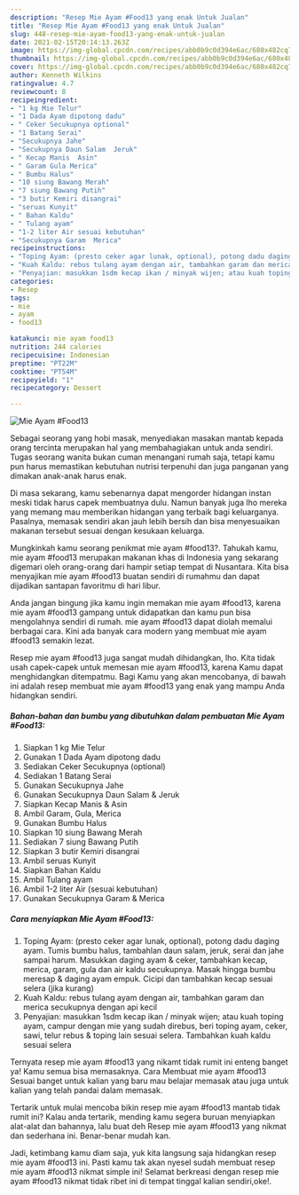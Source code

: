 ```yaml
---
description: "Resep Mie Ayam #Food13 yang enak Untuk Jualan"
title: "Resep Mie Ayam #Food13 yang enak Untuk Jualan"
slug: 448-resep-mie-ayam-food13-yang-enak-untuk-jualan
date: 2021-02-15T20:14:13.263Z
image: https://img-global.cpcdn.com/recipes/abb0b9c0d394e6ac/680x482cq70/mie-ayam-food13-foto-resep-utama.jpg
thumbnail: https://img-global.cpcdn.com/recipes/abb0b9c0d394e6ac/680x482cq70/mie-ayam-food13-foto-resep-utama.jpg
cover: https://img-global.cpcdn.com/recipes/abb0b9c0d394e6ac/680x482cq70/mie-ayam-food13-foto-resep-utama.jpg
author: Kenneth Wilkins
ratingvalue: 4.7
reviewcount: 8
recipeingredient:
- "1 kg Mie Telur"
- "1 Dada Ayam dipotong dadu"
- " Ceker Secukupnya optional"
- "1 Batang Serai"
- "Secukupnya Jahe"
- "Secukupnya Daun Salam  Jeruk"
- " Kecap Manis  Asin"
- " Garam Gula Merica"
- " Bumbu Halus"
- "10 siung Bawang Merah"
- "7 siung Bawang Putih"
- "3 butir Kemiri disangrai"
- "seruas Kunyit"
- " Bahan Kaldu"
- " Tulang ayam"
- "1-2 liter Air sesuai kebutuhan"
- "Secukupnya Garam  Merica"
recipeinstructions:
- "Toping Ayam: (presto ceker agar lunak, optional), potong dadu daging ayam. Tumis bumbu halus, tambahlan daun salam, jeruk, serai dan jahe sampai harum. Masukkan daging ayam &amp; ceker, tambahkan kecap, merica, garam, gula dan air kaldu secukupnya. Masak hingga bumbu meresap &amp; daging ayam empuk. Cicipi dan tambahkan kecap sesuai selera (jika kurang)"
- "Kuah Kaldu: rebus tulang ayam dengan air, tambahkan garam dan merica secukupnya dengan api kecil"
- "Penyajian: masukkan 1sdm kecap ikan / minyak wijen; atau kuah toping ayam, campur dengan mie yang sudah direbus, beri toping ayam, ceker, sawi, telur rebus &amp; toping lain sesuai selera. Tambahkan kuah kaldu sesuai selera"
categories:
- Resep
tags:
- mie
- ayam
- food13

katakunci: mie ayam food13 
nutrition: 244 calories
recipecuisine: Indonesian
preptime: "PT22M"
cooktime: "PT54M"
recipeyield: "1"
recipecategory: Dessert

---
```



![Mie Ayam #Food13](https://img-global.cpcdn.com/recipes/abb0b9c0d394e6ac/680x482cq70/mie-ayam-food13-foto-resep-utama.jpg)

Sebagai seorang yang hobi masak, menyediakan masakan mantab kepada orang tercinta merupakan hal yang membahagiakan untuk anda sendiri. Tugas seorang  wanita bukan cuman menangani rumah saja, tetapi kamu pun harus memastikan kebutuhan nutrisi terpenuhi dan juga panganan yang dimakan anak-anak harus enak.

Di masa  sekarang, kamu sebenarnya dapat mengorder hidangan instan meski tidak harus capek membuatnya dulu. Namun banyak juga lho mereka yang memang mau memberikan hidangan yang terbaik bagi keluarganya. Pasalnya, memasak sendiri akan jauh lebih bersih dan bisa menyesuaikan makanan tersebut sesuai dengan kesukaan keluarga. 



Mungkinkah kamu seorang penikmat mie ayam #food13?. Tahukah kamu, mie ayam #food13 merupakan makanan khas di Indonesia yang sekarang digemari oleh orang-orang dari hampir setiap tempat di Nusantara. Kita bisa menyajikan mie ayam #food13 buatan sendiri di rumahmu dan dapat dijadikan santapan favoritmu di hari libur.

Anda jangan bingung jika kamu ingin memakan mie ayam #food13, karena mie ayam #food13 gampang untuk didapatkan dan kamu pun bisa mengolahnya sendiri di rumah. mie ayam #food13 dapat diolah memalui berbagai cara. Kini ada banyak cara modern yang membuat mie ayam #food13 semakin lezat.

Resep mie ayam #food13 juga sangat mudah dihidangkan, lho. Kita tidak usah capek-capek untuk memesan mie ayam #food13, karena Kamu dapat menghidangkan ditempatmu. Bagi Kamu yang akan mencobanya, di bawah ini adalah resep membuat mie ayam #food13 yang enak yang mampu Anda hidangkan sendiri.

<!--inarticleads1-->

##### Bahan-bahan dan bumbu yang dibutuhkan dalam pembuatan Mie Ayam #Food13:

1. Siapkan 1 kg Mie Telur
1. Gunakan 1 Dada Ayam dipotong dadu
1. Sediakan  Ceker Secukupnya (optional)
1. Sediakan 1 Batang Serai
1. Gunakan Secukupnya Jahe
1. Gunakan Secukupnya Daun Salam &amp; Jeruk
1. Siapkan  Kecap Manis &amp; Asin
1. Ambil  Garam, Gula, Merica
1. Gunakan  Bumbu Halus
1. Siapkan 10 siung Bawang Merah
1. Sediakan 7 siung Bawang Putih
1. Siapkan 3 butir Kemiri disangrai
1. Ambil seruas Kunyit
1. Siapkan  Bahan Kaldu
1. Ambil  Tulang ayam
1. Ambil 1-2 liter Air (sesuai kebutuhan)
1. Gunakan Secukupnya Garam &amp; Merica




<!--inarticleads2-->

##### Cara menyiapkan Mie Ayam #Food13:

1. Toping Ayam: (presto ceker agar lunak, optional), potong dadu daging ayam. Tumis bumbu halus, tambahlan daun salam, jeruk, serai dan jahe sampai harum. Masukkan daging ayam &amp; ceker, tambahkan kecap, merica, garam, gula dan air kaldu secukupnya. Masak hingga bumbu meresap &amp; daging ayam empuk. Cicipi dan tambahkan kecap sesuai selera (jika kurang)
1. Kuah Kaldu: rebus tulang ayam dengan air, tambahkan garam dan merica secukupnya dengan api kecil
1. Penyajian: masukkan 1sdm kecap ikan / minyak wijen; atau kuah toping ayam, campur dengan mie yang sudah direbus, beri toping ayam, ceker, sawi, telur rebus &amp; toping lain sesuai selera. Tambahkan kuah kaldu sesuai selera




Ternyata resep mie ayam #food13 yang nikamt tidak rumit ini enteng banget ya! Kamu semua bisa memasaknya. Cara Membuat mie ayam #food13 Sesuai banget untuk kalian yang baru mau belajar memasak atau juga untuk kalian yang telah pandai dalam memasak.

Tertarik untuk mulai mencoba bikin resep mie ayam #food13 mantab tidak rumit ini? Kalau anda tertarik, mending kamu segera buruan menyiapkan alat-alat dan bahannya, lalu buat deh Resep mie ayam #food13 yang nikmat dan sederhana ini. Benar-benar mudah kan. 

Jadi, ketimbang kamu diam saja, yuk kita langsung saja hidangkan resep mie ayam #food13 ini. Pasti kamu tak akan nyesel sudah membuat resep mie ayam #food13 nikmat simple ini! Selamat berkreasi dengan resep mie ayam #food13 nikmat tidak ribet ini di tempat tinggal kalian sendiri,oke!.

